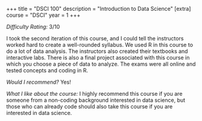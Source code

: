 +++
title = "DSCI 100"
description = "Introduction to Data Science"
[extra]
course = "DSCI"
year = 1
+++

*Difficulty Rating:* 3/10

I took the second iteration of this course, and I could tell the instructors worked hard to create a well-rounded syllabus. We used R in this course to do a lot of data analysis. The instructors also created their textbooks and interactive labs. There is also a final project associated with this course in which you choose a piece of data to analyze. The exams were all online and tested concepts and coding in R.

*Would I recommend?* Yes!

*What I like about the course:* I highly recommend this course if you are someone from a non-coding background interested in data science, but those who can already code should also take this course if you are interested in data science. 
